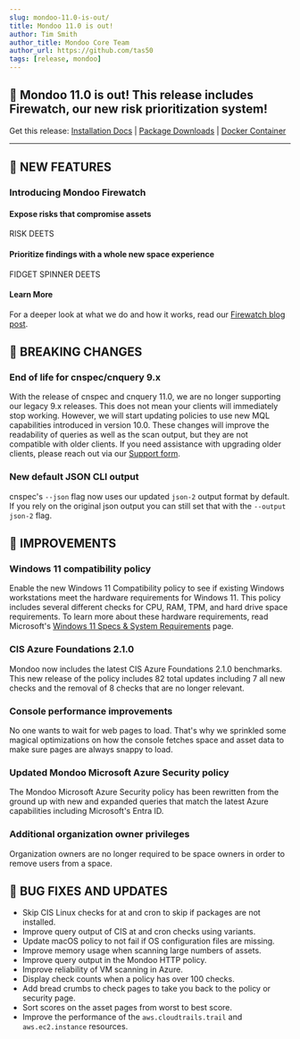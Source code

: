 ```yaml
---
slug: mondoo-11.0-is-out/
title: Mondoo 11.0 is out!
author: Tim Smith
author_title: Mondoo Core Team
author_url: https://github.com/tas50
tags: [release, mondoo]
---
```


## 🥳 Mondoo 11.0 is out! This release includes Firewatch, our new risk prioritization system!

Get this release: [Installation Docs](https://mondoo.com/docs/cnspec/) | [Package Downloads](https://releases.mondoo.com/cnspec/) | [Docker Container](https://hub.docker.com/r/mondoo/cnspec)

---

## 🎉 NEW FEATURES

### Introducing Mondoo Firewatch

#### Expose risks that compromise assets

RISK DEETS

#### Prioritize findings with a whole new space experience

FIDGET SPINNER DEETS

#### Learn More

For a deeper look at what we do and how it works, read our [Firewatch blog post](https://mondoo.com/blog/mondoo-firewatch).

## 🔨 BREAKING CHANGES

### End of life for cnspec/cnquery 9.x

With the release of cnspec and cnquery 11.0, we are no longer supporting our legacy 9.x releases. This does not mean your clients will immediately stop working. However, we will start updating policies to use new MQL capabilities introduced in version 10.0. These changes will improve the readability of queries as well as the scan output, but they are not compatible with older clients. If you need assistance with upgrading older clients, please reach out via our [Support form](https://mondoo.com/support).

### New default JSON CLI output

cnspec's `--json` flag now uses our updated `json-2` output format by default. If you rely on the original json output you can still set that with the `--output json-2` flag.

## 🧹 IMPROVEMENTS

### Windows 11 compatibility policy

Enable the new Windows 11 Compatibility policy to see if existing Windows workstations meet the hardware requirements for Windows 11. This policy includes several different checks for CPU, RAM, TPM, and hard drive space requirements. To learn more about these hardware requirements, read Microsoft's [Windows 11 Specs & System Requirements](https://www.microsoft.com/en-us/windows/windows-11-specifications) page.

### CIS Azure Foundations 2.1.0

Mondoo now includes the latest CIS Azure Foundations 2.1.0 benchmarks. This new release of the policy includes 82 total updates including 7 all new checks and the removal of 8 checks that are no longer relevant.

### Console performance improvements

No one wants to wait for web pages to load. That's why we sprinkled some magical optimizations on how the console fetches space and asset data to make sure pages are always snappy to load.

### Updated Mondoo Microsoft Azure Security policy

The Mondoo Microsoft Azure Security policy has been rewritten from the ground up with new and expanded queries that match the latest Azure capabilities including Microsoft's Entra ID.

### Additional organization owner privileges

Organization owners are no longer required to be space owners in order to remove users from a space.

## 🐛 BUG FIXES AND UPDATES

- Skip CIS Linux checks for at and cron to skip if packages are not installed.
- Improve query output of CIS at and cron checks using variants.
- Update macOS policy to not fail if OS configuration files are missing.
- Improve memory usage when scanning large numbers of assets.
- Improve query output in the Mondoo HTTP policy.
- Improve reliability of VM scanning in Azure.
- Display check counts when a policy has over 100 checks.
- Add bread crumbs to check pages to take you back to the policy or security page.
- Sort scores on the asset pages from worst to best score.
- Improve the performance of the `aws.cloudtrails.trail` and `aws.ec2.instance` resources.

